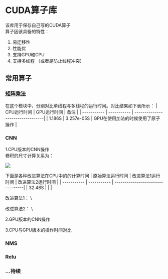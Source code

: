 # CUDA算子库
该库用于保存自己写的CUDA算子 \
算子因该具备的特性： 
1. 易迁移性
2. 性能优
3. 支持GPU和CPU
4. 支持多线程 （或者是防止线程冲突）
   

## 常用算子

### [矩阵乘法](https://github.com/WuZhongQing/CUDA/tree/main/%E7%9F%A9%E9%98%B5%E4%B9%98%E6%B3%95%E5%AE%9E%E9%AA%8C)
在这个模块中，分别对比单线程与多线程的运行时间。对比结果如下表所示：
| CPU运行时间 | GPU运行时间 | 备注                             |
| ----------- | ----------- | ---------------------------------|
|    1.186S   |  3.257e-05S  | GPU在使用加法的时候使用了原子操作  |



### CNN
1.CPU版本的CNN操作 \
卷积的尺寸计算关系为： 

![](https://latex.codecogs.com/svg.latex?&space;Output=\frac{(Input-Kernal_size&plus;2*Pad)}{Stride}&plus;1)

下面是各种改进算法在CPU中的的计算时间
| 原始算法运行时间 | 改进算法1运行时间 | 改进算法2运行时间     |
| ----------- | ----------- | ---------------------------------|
|   32.48S   |    |   |

改进算法1： \

改进算法2： \





2.GPU版本的CNN操作

3.CPU与GPU版本的操作时间对比


### NMS

### Relu

### ...待续
